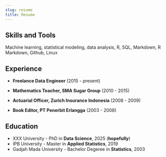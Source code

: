 ```yaml
---
slug: resume
title: Resume
---
```


## Skills and Tools

Machine learning, statistical modeling, data analysis, R, SQL, Markdown, R Markdown, Github, Linux

## Experience

- **Freelance Data Engineer** (2015 - present)

- **Mathematics Teacher, SMA Sugar Group** (2010 - 2015)

- **Actuarial Officer, Zurich Insurance Indonesia** (2008 - 2009)

- **Book Editor, PT Penerbit Erlangga** (2003 - 2008)


## Education

- XXX University - PhD in **Data Science**, 2025 (**hopefully**)
- IPB University - Master in **Applied Statistics**, 2019
- Gadjah Mada University - Bachelor Degeree in **Statistics**, 2003